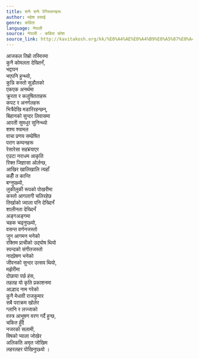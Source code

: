 ```yaml
---
title: शनैः शनैः रेगिस्तानहरू
author: महेश प्रसाई
genre: कविता
language: नेपाली
source: नेपाली - कविता कोश
source_link: http://kavitakosh.org/kk/%E0%A4%AE%E0%A4%B9%E0%A5%87%E0%A4%B6_%E0%A4%AA%E0%A5%8D%E0%A4%B0%E0%A4%B8%E0%A4%BE%E0%A4%88
---
```


आजकल तिम्रो तस्विरमा  
कुनै कोमलता देख्तिनँ,  
भद्दापन  
भएपनि हुन्थ्यो,  
कुन्नि कस्तो सुडौलको  
एकएक अनर्थमा  
क्रूरता र कलुषितताहरू  
कपट र अनर्गलहरू  
भित्रैदेखि मडारिरहन्छन्,  
बिहानको सुन्दर लिवासमा  
आरती सुमधुर सुनिन्थ्यो  
शश्य श्यामल  
वाचा प्रणय सम्प्रेषित  
पराग कम्पनहरू  
रेसारेसा सह¥याएर  
एउटा नराधम आकृति  
रिक्त जिज्ञासा ओर्लन्छ,  
आखिर खालिखालि त्यहाँ  
कहीँ त कान्ति  
बग्नुपथ्र्यो,  
लुकीलुकी रूपको पोखरीमा  
कस्तो आगलागी चलिरहेछ  
तिर्खाको ज्वाला पनि देख्दिनँ  
शालीनता देख्दिनँ  
अङ्गअङ्गमा  
चहक चढ्नुपथ्र्यो,  
वसन्त वर्णनजस्तो  
जुन आगमन भनेको  
रक्तिम प्राचीको उद्घोष थियो  
स्पन्दको संगीतजस्तो  
नादप्रेषण भनेको  
जीवनको सुन्दर उत्सव थियो,  
मझेरीमा  
दोछाया पर्छ हंस,  
तहतह यो कृति प्रकाशनमा  
आल्हाद नाम गरेको  
कुनै मेधावी राजकुमार  
सबै पराक्रम खोलेर  
ग्लानि र लज्जाको  
वस्त्र आभूषण वरण गर्दै हुन्छ,  
चकित हुँदै  
नजरको सलामी,  
विषको प्याला जोखेर  
अलिकति अमृत जोखिम  
लहरलहर पोखिनुपथ्र्यो ।
